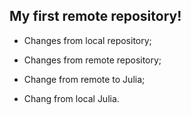 ## My first remote repository!

* Changes from local repository;

* Changes from remote repository;

* Change from remote to Julia;

* Chang from local Julia.
